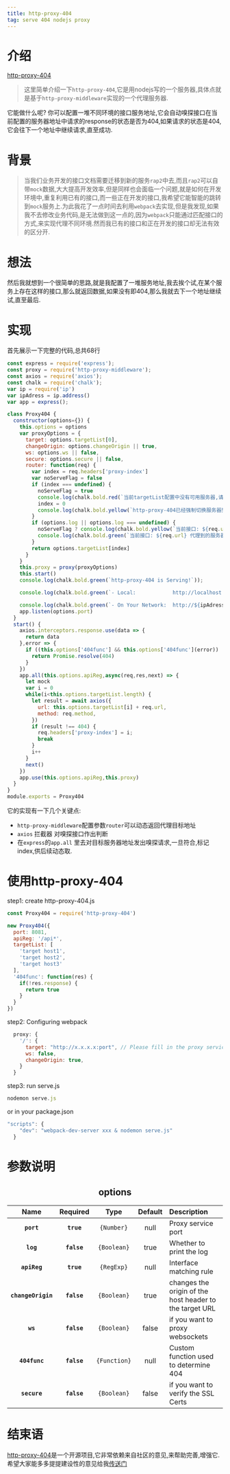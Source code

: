 ```yaml
---
title: http-proxy-404
tag: serve 404 nodejs proxy
---
```


# 介绍
[http-proxy-404](https://github.com/afuryboy/http-proxy-404) 
> 这里简单介绍一下`http-proxy-404`,它是用nodejs写的一个服务器,具体点就是基于`http-proxy-middleware`实现的一个代理服务器.

它能做什么呢?
你可以配置一堆不同环境的接口服务地址,它会自动嗅探接口在当前配置的服务器地址中请求的response的状态是否为404,如果请求的状态是404,它会往下一个地址中继续请求,直至成功.

# 背景
> 当我们业务开发的接口文档需要迁移到新的服务`rap2`中去,而且`rap2`可以自带`mock`数据,大大提高开发效率,但是同样也会面临一个问题,就是如何在开发环境中,重复利用已有的接口,而一些正在开发的接口,我希望它能智能的跳转到`mock`服务上.为此我花了一点时间去利用`webpack`去实现,但是我发现,如果我不去修改业务代码,是无法做到这一点的,因为`webpack`只能通过匹配接口的方式,来实现代理不同环境.然而我已有的接口和正在开发的接口却无法有效的区分开.

# 想法
然后我就想到一个很简单的思路,就是我配置了一堆服务地址,我去挨个试,在某个服务上存在这样的接口,那么就返回数据,如果没有即404,那么我就去下一个地址继续试,直至最后.

# 实现
首先展示一下完整的代码,总共68行
```js
const express = require('express');
const proxy = require('http-proxy-middleware');
const axios = require('axios');
const chalk = require('chalk');
var ip = require('ip')
var ipAdress = ip.address()
var app = express();

class Proxy404 {
  constructor(options={}) {
    this.options = options
    var proxyOptions = {
      target: options.targetList[0],
      changeOrigin: options.changeOrigin || true,
      ws: options.ws || false,
      secure: options.secure || false,
      router: function(req) {
        var index = req.headers['proxy-index']
        var noServeFlag = false
        if (index === undefined) {
          noServeFlag = true
          console.log(chalk.bold.red(`当前targetList配置中没有可用服务器,请检查...`));
          index = 0
          console.log(chalk.bold.yellow(`http-proxy-404已经强制切换服务器到targetList配置中的第一个`));
        }
        if (options.log || options.log === undefined) {
          noServeFlag ? console.log(chalk.bold.yellow(`当前接口: ${req.url} 代理到的服务器是: ${options.targetList[index]}`)) :
          console.log(chalk.bold.green(`当前接口: ${req.url} 代理到的服务器是: ${options.targetList[index]}`));
        }
        return options.targetList[index]
      }
    }
    this.proxy = proxy(proxyOptions)
    this.start()
    console.log(chalk.bold.green(`http-proxy-404 is Serving!`));

    console.log(chalk.bold.green(`- Local:            http://localhost:${options.port} `));

    console.log(chalk.bold.green(`- On Your Network:  http://${ipAdress}:${options.port} \n`));
    app.listen(options.port)
  }
  start() {
    axios.interceptors.response.use(data => {
      return data
    },error => {
      if ((this.options['404func'] && this.options['404func'](error)) || (error && error.response && error.response.status === 404) ) {
        return Promise.resolve(404)
      }
    })
    app.all(this.options.apiReg,async(req,res,next) => {
      let mock
      var i = 0
      while(i<this.options.targetList.length) {
        let result = await axios({
          url: this.options.targetList[i] + req.url,
          method: req.method,
        })
        if (result !== 404) {
          req.headers['proxy-index'] = i;
          break
        }
        i++
      }
      next()
    })
    app.use(this.options.apiReg,this.proxy)
  }
}
module.exports = Proxy404
```

它的实现有一下几个关键点:
- `http-proxy-middleware`配置参数`router`可以动态返回代理目标地址
- `axios` 拦截器 对嗅探接口作出判断
- 在`express`的`app.all` 里去对目标服务器地址发出嗅探请求,一旦符合,标记index,供后续动态取.

# 使用http-proxy-404

step1: create http-proxy-404.js
```js
const Proxy404 = require('http-proxy-404')

new Proxy404({
  port: 8081,
  apiReg: '/api*',
  targetList: [
    'target host1',
    'target host2',
    'target host3'
  ],
  '404func': function(res) {
    if(!res.response) {
      return true
    }
  }
})
```

step2: Configuring webpack

```js
  proxy: {
    '/': {
      target: "http://x.x.x.x:port", // Please fill in the proxy service address output by http-proxy-404
      ws: false,
      changeOrigin: true,
    }
  }
```

step3: run serve.js

```js
nodemon serve.js
```
or in your package.json

```js
"scripts": {
    "dev": "webpack-dev-server xxx & nodemon serve.js"
  }
```

# 参数说明

<h2 align="center">options</h2>

|Name|Required|Type|Default|Description|
|:--:|:--:|:--:|:-----:|:----------|
|**`port`**|**`true`**|`{Number}`| null | Proxy service port|
|**`log`**|**`false`**|`{Boolean}`|true|Whether to print the log|
|**`apiReg`**|**`true`**|`{RegExp}`|null|Interface matching rule|
|**`changeOrigin`**|**`false`**|`{Boolean}`|true| changes the origin of the host header to the target URL|
|**`ws`**|**`false`**|`{Boolean}`|false|if you want to proxy websockets|
|**`404func`**|**`false`**|`{Function}`|null|Custom function used to determine 404|
|**`secure`**|**`false`**|`{Boolean}`|false|if you want to verify the SSL Certs|


# 结束语

[http-proxy-404](https://github.com/afuryboy/http-proxy-404)是一个开源项目,它非常依赖来自社区的意见,来帮助完善,增强它.希望大家能多多提提建设性的意见给我[传送门](https://github.com/afuryboy/http-proxy-404/issues)
